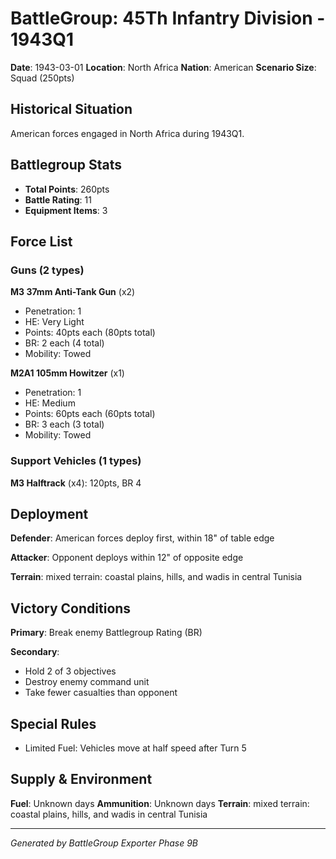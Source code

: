 # BattleGroup: 45Th Infantry Division - 1943Q1

**Date**: 1943-03-01
**Location**: North Africa
**Nation**: American
**Scenario Size**: Squad (250pts)

## Historical Situation

American forces engaged in North Africa during 1943Q1.

## Battlegroup Stats

- **Total Points**: 260pts
- **Battle Rating**: 11
- **Equipment Items**: 3

## Force List

### Guns (2 types)

**M3 37mm Anti-Tank Gun** (x2)
- Penetration: 1
- HE: Very Light
- Points: 40pts each (80pts total)
- BR: 2 each (4 total)
- Mobility: Towed

**M2A1 105mm Howitzer** (x1)
- Penetration: 1
- HE: Medium
- Points: 60pts each (60pts total)
- BR: 3 each (3 total)
- Mobility: Towed

### Support Vehicles (1 types)

**M3 Halftrack** (x4): 120pts, BR 4

## Deployment

**Defender**: American forces deploy first, within 18" of table edge

**Attacker**: Opponent deploys within 12" of opposite edge

**Terrain**: mixed terrain: coastal plains, hills, and wadis in central Tunisia

## Victory Conditions

**Primary**: Break enemy Battlegroup Rating (BR)

**Secondary**:
- Hold 2 of 3 objectives
- Destroy enemy command unit
- Take fewer casualties than opponent

## Special Rules

- Limited Fuel: Vehicles move at half speed after Turn 5

## Supply & Environment

**Fuel**: Unknown days
**Ammunition**: Unknown days
**Terrain**: mixed terrain: coastal plains, hills, and wadis in central Tunisia

---

*Generated by BattleGroup Exporter Phase 9B*
